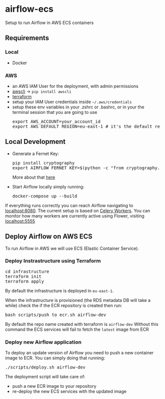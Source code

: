 # airflow-ecs
Setup to run Airflow in AWS ECS containers

## Requirements

### Local
* Docker

### AWS
* an AWS IAM User for the deployment, with admin permissions
* [awscli](https://aws.amazon.com/cli/) -> `pip install awscli`
* [terraform](https://www.terraform.io/downloads.html)
* setup your IAM User credentials inside `~/.aws/credentials`
* setup these env variables in your .zshrc or .bashrc, or in your the terminal session that you are going to use
  <pre>
  export AWS_ACCOUNT=your_account_id
  export AWS_DEFAULT_REGION=eu-east-1 # it's the default region that needs to be setup also in infrastructure/config.tf
  </pre>


## Local Development
* Generate a Fernet Key:
  <pre>
  pip install cryptography
  export AIRFLOW_FERNET_KEY=$(python -c "from cryptography.fernet import Fernet; print(Fernet.generate_key().decode())")
  </pre>
  More about that [here](https://cryptography.io/en/latest/fernet/)

* Start Airflow locally simply running:
  <pre>
  docker-compose up --build
  </pre

If everything runs correctly you can reach Airflow navigating to [localhost:8080](http://localhost:8080).
The current setup is based on [Celery Workers](https://airflow.apache.org/howto/executor/use-celery.html). You can monitor how many workers are currently active using Flower, visiting [localhost:5555](http://localhost:5555)

## Deploy Airflow on AWS ECS
To run Airflow in AWS we will use ECS (Elastic Container Service).

### Deploy Instrastructure using Terraform
<pre>
cd infrastructure
terraform init
terraform apply
</pre>
By default the infrastructure is deployed in `eu-east-1`.

When the infrastructure is provisioned (the RDS metadata DB will take a while) check the if the ECR repository is created then run:
<pre>
bash scripts/push_to_ecr.sh airflow-dev
</pre>
By default the repo name created with terraform is `airflow-dev`
Without this command the ECS services will fail to fetch the `latest` image from ECR

### Deploy new Airflow application
To deploy an update version of Airflow you need to push a new container image to ECR.
You can simply doing that running:
<pre>
./scripts/deploy.sh airflow-dev
</pre>

The deployment script will take care of:
* push a new ECR image to your repository
* re-deploy the new ECS services with the updated image
